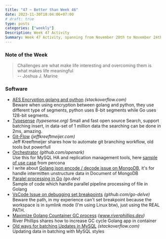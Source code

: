 ```yaml
---
title: "47 ~ Better than Week 46"
date: 2023-11-30T18:04:06+07:00
# draft: true
type: posts
categories: ["weekly"]
Description: Week 47 Activity
Summary: Week 47 Activity, spanning from November 20th to November 24th, 2023
---
```

### Note of the Week
> Challenges are what make life interesting and overcoming them is what makes life meaningful  
> -- Joshua J. Marine
>

### Software
* [AES Encryption golang and python](https://stackoverflow.com/questions/35811119/aes-encryption-golang-and-python) *(stackoverflow.com)*  
  Beware when using encryption between golang and python, they use different type of segments, python uses 8-bit segments while Go uses 128-bit segments.
* [Typesense](https://typesense.org/docs/guide/building-a-search-application.html#faceting) *(typesense.org)*
  Small and fast open source Search, support batching insert, in data-set of 1 million data the searching can be done in 2ms, amazing.
* [Git-Flow](https://jeffkreeftmeijer.com/git-flow/) *(jeffkreeftmeijer.com)*  
  Jeff Kreeftmeijer shares how to automate git branching workflow, old tools but powerfull
* [Orchestrator](https://github.com/openark/orchestrator) *(github.com/openark)*  
  Use this for MySQL HA and replication management tools, here [sample of use case](https://www.percona.com/blog/orchestrator-and-proxysql/) from percona
* I write about [Golang json encode / decode issue on MongoDB](/tech/snippets/golang-mongo-json), it's for handle intermitten unstructure data in Document of MongoDB
* [Paralel processing in Go](https://go.dev/blog/pipelines/parallel.go) *(go.dev)*  
  Sample of code which handle parallel pipeline processing of file in Golang
* [VsCode Issue on debugging set breakpoints](https://github.com/go-delve/delve/blob/master/Documentation/faq.md#-can-not-set-breakpoints-or-see-source-listing-in-a-complicated-debugging-environment) *(github.com/go-delve)*  
  Beware the path, in my experience can't set breakpoint because the workspace is in symlink mode (I'm using Linux btw), just using the REAL PATH.
* [Maximize Golang Countainer GC process](https://www.riverphillips.dev/blog/go-cfs/) *(www.riverphillips.dev)*  
  River Phillips shares how to increase GC cycle Golang app in container
* [Old ways for batching Updates in MySQL](https://stackoverflow.com/questions/14383503/on-duplicate-key-update-same-as-insert) *(stackoverflow.com)*  
  Updating data in batching with MySQL styles
